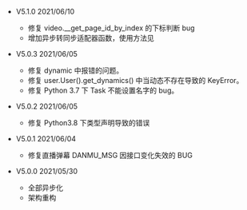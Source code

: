 + V5.1.0  2021/06/10
  + 修复 video.__get_page_id_by_index 的下标判断 bug
  + 增加异步转同步适配器函数，使用方法见 

+ V5.0.3  2021/06/05
  + 修复 dynamic 中报错的问题。
  + 修复 user.User().get_dynamics() 中当动态不存在导致的 KeyError。
  + 修复 Python 3.7 下 Task 不能设置名字的 bug。

+ V5.0.2  2021/06/05
  + 修复 Python3.8 下类型声明导致的错误

+ V5.0.1  2021/06/04
  + 修复直播弹幕 DANMU_MSG 因接口变化失效的 BUG

+ V5.0.0  2021/05/30
  + 全部异步化
  + 架构重构